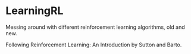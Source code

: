 # LearningRL

Messing around with different reinforcement learning algorithms, old and new. 

Following Reinforcement Learning: An Introduction by Sutton and Barto.
